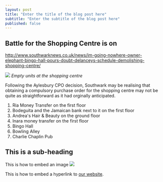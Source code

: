 ```yaml
---
layout: post
title: "Enter the title of the blog post here"
subtitle: "Enter the subtitle of the blog post here"
published: false
---
```

## Battle for the Shopping Centre is on
http://www.southwarknews.co.uk/news/im-going-nowhere-owner-elephant-bingo-hall-pours-doubt-delanceys-schedule-demolishing-shopping-centre/

![](/img/planneddecline.jpg)
*Empty units at the shopping centre*

Following the Aylesbury CPO decision, Southwark may be realising that obtaining 
a compulsory purchase order for the shopping centre may not be quite as 
straightforward as it had orginally anticipated.

1. Ria Money Transfer on the first floor
2. Bodeguita and the Jamaican bank next to it on the first floor
3. Andrea's Hair & Beauty on the ground floor
4. Inara money transfer on the first floor
5. Bingo Hall
6. Bowling Alley
7. Charlie Chaplin Pub

## This is a sub-heading

This is how to embed an image
![](http://35percent.org/img/london-borough-of-southwark-street-sign3.png)

This is how to embed a hyperlink to [our website](http://www.35percent.org).
